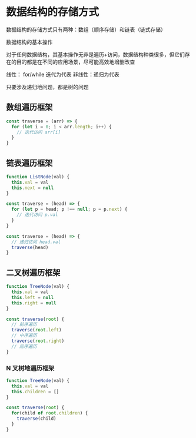# 数据结构的存储方式

数据结构的存储方式只有两种：数组（顺序存储）和链表（链式存储）

数据结构的基本操作

对于任何数据结构，其基本操作无非是遍历+访问，数据结构种类很多，但它们存在的目的都是在不同的应用场景，尽可能高效地增删改查

线性： for/while 迭代为代表 非线性：递归为代表

只要涉及递归地问题，都是树的问题

## 数组遍历框架

```js
const traverse = (arr) => {
  for (let i = 0; i < arr.length; i++) {
    // 迭代访问 arr[i]
  }
}
```

## 链表遍历框架

```js
function ListNode(val) {
  this.val = val
  this.next = null
}

const traverse = (head) => {
  for (let p = head; p !== null; p = p.next) {
    // 迭代访问 p.val
  }
}

const traverse = (head) => {
  // 递归访问 head.val
  traverse(head)
}
```

## 二叉树遍历框架

```js
function TreeNode(val) {
  this.val = val
  this.left = null
  this.right = null
}

const traverse(root) {
  // 前序遍历
  traverse(root.left)
  // 中序遍历
  traverse(root.right)
  // 后序遍历
}
```

### N 叉树地遍历框架

```js
function TreeNode(val) {
  this.val = val
  this.children = []
}

const traverse(root) {
  for(child of root.children) {
    traverse(child)
  }
}
```
